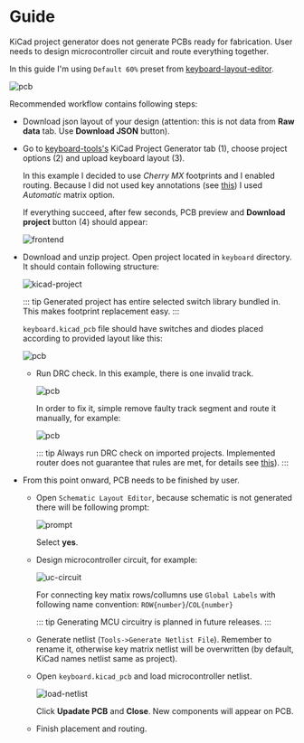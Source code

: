 # Guide

KiCad project generator does not generate PCBs ready for fabrication.
User needs to design microcontroller circuit and route everything together.

In this guide I'm using `Default 60%` preset from
[keyboard-layout-editor](www.keyboard-layout-editor.com).

![pcb](./assets/layout60.png)

Recommended workflow contains following steps:

- Download json layout of your design (attention: this is not data
  from **Raw data** tab. Use **Download JSON** button).

- Go to [keyboard-tools's](http://keyboard-tools.xyz/) KiCad Project Generator
  tab (1), choose project options (2) and upload keyboard layout (3).

  In this example I decided to use *Cherry MX* footprints  and I enabled
  routing. Because I did not used key annotations (see
  [this](features#matrix-position-assignment)) I used *Automatic* matrix option.

  If everything succeed, after few seconds, PCB preview and
  **Download project** button (4) should appear:

  ![frontend](./assets/frontend.png)

- Download and unzip project. Open project located in `keyboard` directory.
  It should contain following structure:

  ![kicad-project](./assets/kicad-project.png)

  ::: tip
  Generated project has entire selected switch library bundled in.
  This makes footprint replacement easy.
  :::

  `keyboard.kicad_pcb` file should have switches and diodes placed according
  to provided layout like this:

  ![pcb](./assets/pcb.png)

  - Run DRC check. In this example, there is one invalid track.

    ![pcb](./assets/drc-result.png)

    In order to fix it, simple remove faulty track segment and route it manually,
    for example:

    ![pcb](./assets/drc-fix.png)

    ::: tip
    Always run DRC check on imported projects. Implemented router does not guarantee
    that rules are met, for details see [this](features#routing)).
    :::

- From this point onward, PCB needs to be finished by user.
  - Open `Schematic Layout Editor`, because schematic is not generated there
    will be following prompt:

    ![prompt](./assets/prompt.png)

    Select **yes**.

  - Design microcontroller circuit, for example:

    ![uc-circuit](./assets/uc-circuit.png)

    For connecting key matix rows/collumns use `Global Labels` with following
    name convention: `ROW{number}`/`COL{number}`

    ::: tip
    Generating MCU circuitry is planned in future releases.
    :::

  - Generate netlist (`Tools->Generate Netlist File`). Remember to rename it,
    otherwise key matrix netlist will be overwritten (by default, KiCad names
    netlist same as project).

  - Open `keyboard.kicad_pcb` and load microcontroller netlist.

    ![load-netlist](./assets/load-netlist.png)

    Click **Upadate PCB** and **Close**. New components will appear on PCB.

  - Finish placement and routing.

